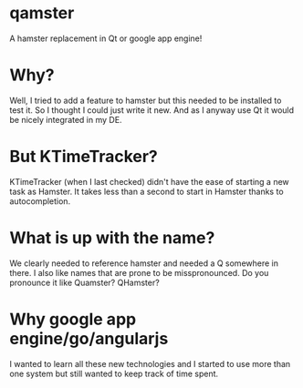 qamster
=======

A hamster replacement in Qt or google app engine!

# Why?
Well, I tried to add a feature to hamster but this needed to be installed to test it. So I thought I could just write it new.
And as I anyway use Qt it would be nicely integrated in my DE.

# But KTimeTracker?
KTimeTracker (when I last checked) didn't have the ease of starting a new task as Hamster. It takes less than a second to start in
Hamster thanks to autocompletion.

# What is up with the name?
We clearly needed to reference hamster and needed a Q somewhere in there. I also like names that are prone to be misspronounced. Do you
pronounce it like Quamster? QHamster?

# Why google app engine/go/angularjs
I wanted to learn all these new technologies and I started to use more than one system but still wanted to keep track of time spent.